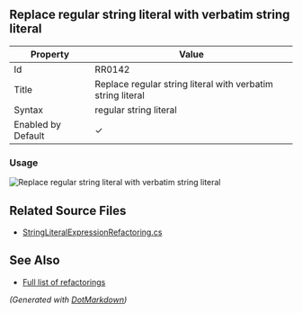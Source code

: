 ## Replace regular string literal with verbatim string literal

| Property           | Value                                                       |
| ------------------ | ----------------------------------------------------------- |
| Id                 | RR0142                                                      |
| Title              | Replace regular string literal with verbatim string literal |
| Syntax             | regular string literal                                      |
| Enabled by Default | &#x2713;                                                    |

### Usage

![Replace regular string literal with verbatim string literal](../../images/refactorings/ReplaceRegularStringLiteralWithVerbatimStringLiteral.png)

## Related Source Files

* [StringLiteralExpressionRefactoring.cs](../../src/Refactorings/CSharp/Refactorings/StringLiteralExpressionRefactoring.cs)

## See Also

* [Full list of refactorings](Refactorings.md)

*\(Generated with [DotMarkdown](http://github.com/JosefPihrt/DotMarkdown)\)*